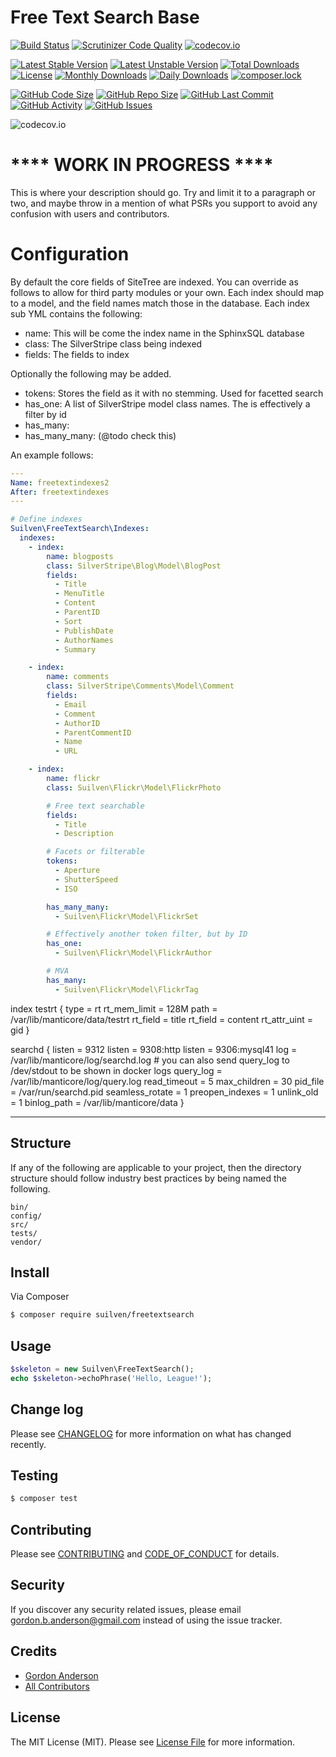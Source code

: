 # Free Text Search Base
[![Build Status](https://travis-ci.org/gordonbanderson/freetextsearch.svg?branch=CODE_COVERAGE)](https://travis-ci.org/gordonbanderson/freetextsearch)
[![Scrutinizer Code Quality](https://scrutinizer-ci.com/g/gordonbanderson/freetextsearch/badges/quality-score.png?b=CODE_COVERAGE)](https://scrutinizer-ci.com/g/gordonbanderson/freetextsearch/?branch=CODE_COVERAGE)
[![codecov.io](https://codecov.io/github/gordonbanderson/freetextsearch/coverage.svg?branch=CODE_COVERAGE)](https://codecov.io/github/gordonbanderson/freetextsearch?branch=CODE_COVERAGE)


[![Latest Stable Version](https://poser.pugx.org/suilven/freetextsearch/version)](https://packagist.org/packages/suilven/freetextsearch)
[![Latest Unstable Version](https://poser.pugx.org/suilven/freetextsearch/v/unstable)](//packagist.org/packages/suilven/freetextsearch)
[![Total Downloads](https://poser.pugx.org/suilven/freetextsearch/downloads)](https://packagist.org/packages/suilven/freetextsearch)
[![License](https://poser.pugx.org/suilven/freetextsearch/license)](https://packagist.org/packages/suilven/freetextsearch)
[![Monthly Downloads](https://poser.pugx.org/suilven/freetextsearch/d/monthly)](https://packagist.org/packages/suilven/freetextsearch)
[![Daily Downloads](https://poser.pugx.org/suilven/freetextsearch/d/daily)](https://packagist.org/packages/suilven/freetextsearch)
[![composer.lock](https://poser.pugx.org/suilven/freetextsearch/composerlock)](https://packagist.org/packages/suilven/freetextsearch)

[![GitHub Code Size](https://img.shields.io/github/languages/code-size/gordonbanderson/freetextsearch)](https://github.com/gordonbanderson/freetextsearch)
[![GitHub Repo Size](https://img.shields.io/github/repo-size/gordonbanderson/freetextsearch)](https://github.com/gordonbanderson/freetextsearch)
[![GitHub Last Commit](https://img.shields.io/github/last-commit/gordonbanderson/freetextsearch)](https://github.com/gordonbanderson/freetextsearch)
[![GitHub Activity](https://img.shields.io/github/commit-activity/m/gordonbanderson/freetextsearch)](https://github.com/gordonbanderson/freetextsearch)
[![GitHub Issues](https://img.shields.io/github/issues/gordonbanderson/freetextsearch)](https://github.com/gordonbanderson/freetextsearch/issues)

![codecov.io](https://codecov.io/github/gordonbanderson/freetextsearch/branch.svg?branch=CODE_COVERAGE)


# **** WORK IN PROGRESS ****

This is where your description should go. Try and limit it to a paragraph or two, and maybe throw in a mention of what
PSRs you support to avoid any confusion with users and contributors.

# Configuration
By default the core fields of SiteTree are indexed.  You can override as follows to allow for third party modules or
your own.  Each index should map to a model, and the field names match those in the database.  Each index sub YML
contains the following:

* name:  This will be come the index name in the SphinxSQL database
* class:  The SilverStripe class being indexed
* fields:  The fields to index

Optionally the following may be added.

* tokens:  Stores the field as it with no stemming.  Used for facetted search
* has_one: A list of SilverStripe model class names.  The is effectively a filter by id
* has_many: 
* has_many_many: (@todo check this)

An example follows:


```yml
---
Name: freetextindexes2
After: freetextindexes
---

# Define indexes
Suilven\FreeTextSearch\Indexes:
  indexes:
    - index:
        name: blogposts
        class: SilverStripe\Blog\Model\BlogPost
        fields:
          - Title
          - MenuTitle
          - Content
          - ParentID
          - Sort
          - PublishDate
          - AuthorNames
          - Summary

    - index:
        name: comments
        class: SilverStripe\Comments\Model\Comment
        fields:
          - Email
          - Comment
          - AuthorID
          - ParentCommentID
          - Name
          - URL

    - index:
        name: flickr
        class: Suilven\Flickr\Model\FlickrPhoto

        # Free text searchable
        fields:
          - Title
          - Description

        # Facets or filterable
        tokens:
          - Aperture
          - ShutterSpeed
          - ISO

        has_many_many:
          - Suilven\Flickr\Model\FlickrSet

        # Effectively another token filter, but by ID
        has_one:
          - Suilven\Flickr\Model\FlickrAuthor

        # MVA
        has_many:
          - Suilven\Flickr\Model\FlickrTag

```




index testrt {
    type = rt
    rt_mem_limit = 128M
    path = /var/lib/manticore/data/testrt
    rt_field = title
    rt_field = content
    rt_attr_uint = gid
}

searchd {
    listen = 9312
    listen = 9308:http
    listen = 9306:mysql41
    log = /var/lib/manticore/log/searchd.log
    # you can also send query_log to /dev/stdout to be shown in docker logs
    query_log = /var/lib/manticore/log/query.log
    read_timeout = 5
    max_children = 30
    pid_file = /var/run/searchd.pid
    seamless_rotate = 1
    preopen_indexes = 1
    unlink_old = 1
    binlog_path = /var/lib/manticore/data
}



















-----------------------------

## Structure

If any of the following are applicable to your project, then the directory structure should follow industry best practices by being named the following.

```
bin/        
config/
src/
tests/
vendor/
```


## Install

Via Composer

``` bash
$ composer require suilven/freetextsearch
```

## Usage

``` php
$skeleton = new Suilven\FreeTextSearch();
echo $skeleton->echoPhrase('Hello, League!');
```

## Change log

Please see [CHANGELOG](CHANGELOG.md) for more information on what has changed recently.

## Testing

``` bash
$ composer test
```

## Contributing

Please see [CONTRIBUTING](CONTRIBUTING.md) and [CODE_OF_CONDUCT](CODE_OF_CONDUCT.md) for details.

## Security

If you discover any security related issues, please email gordon.b.anderson@gmail.com instead of using the issue tracker.

## Credits

- [Gordon Anderson][link-author]
- [All Contributors][link-contributors]

## License

The MIT License (MIT). Please see [License File](LICENSE.md) for more information.

[ico-version]: https://img.shields.io/packagist/v/suilven/freetextsearch.svg?style=flat-square
[ico-license]: https://img.shields.io/badge/license-MIT-brightgreen.svg?style=flat-square
[ico-travis]: https://img.shields.io/travis/suilven/freetextsearch/master.svg?style=flat-square
[ico-scrutinizer]: https://img.shields.io/scrutinizer/coverage/g/suilven/freetextsearch.svg?style=flat-square
[ico-code-quality]: https://img.shields.io/scrutinizer/g/suilven/freetextsearch.svg?style=flat-square
[ico-downloads]: https://img.shields.io/packagist/dt/suilven/freetextsearch.svg?style=flat-square

[link-packagist]: https://packagist.org/packages/suilven/freetextsearch
[link-downloads]: https://packagist.org/packages/suilven/freetextsearch
[link-author]: https://github.com/gordonbanderson
[link-contributors]: ../../contributors
